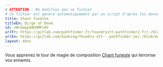 ```yaml
---
# ATTENTION : Ne modifiez pas ce fichier
# Ce fichier est généré automatiquement par un script d'après les données du module Foundry VTT officiel et de sa traduction
title: Chant funeste
titleEn: Dirge of Doom
id: vWrGwqy4AhHMPz8V
urlFr: https://gitlab.com/pathfinder-fr/foundryvtt-pathfinder2-fr/-/blob/master/data/feats/vWrGwqy4AhHMPz8V.htm
urlEn: https://gitlab.com/hooking/foundry-vtt---pathfinder-2e/-/blob/master/packs/data/feats.db/dirge-of-doom.json
layout: dons
---
```

Vous apprenez le tour de magie de composition [Chant funeste](../sorts/chant-funeste.html) qui terrorise vos ennemis.
